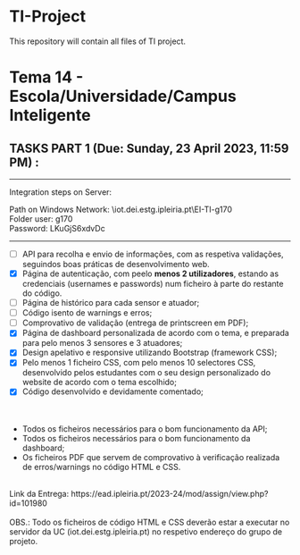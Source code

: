 # TI-Project

This repository will contain all files of TI project.

<h1> Tema 14 - Escola/Universidade/Campus Inteligente </h1>




<h2> TASKS PART 1 (Due: Sunday, 23 April 2023, 11:59 PM) : </h2>

-----------------------------------------------------------------

Integration steps on Server:

Path on Windows Network: \\iot.dei.estg.ipleiria.pt\EI-TI-g170 <br>
Folder user: g170	<br>
Password: LKuGjS6xdvDc	<br>

-----------------------------------------------------------------


- [ ] API para recolha e envio de informações, com as respetiva validações, seguindos boas práticas de desenvolvimento web. <br>
- [x] Página de autenticação, com peelo **menos 2 utilizadores**, estando as credenciais (usernames e passwords) num ficheiro à parte do restante do código.<br>
- [ ] Página de histórico para cada sensor e atuador;
- [ ] Código isento de warnings e erros;<br>
- [ ] Comprovativo de validação (entrega de printscreen em PDF);
- [x] Página de dashboard personalizada de acordo com o tema, e preparada para pelo menos 3 sensores e 3 atuadores;<br>
- [x] Design apelativo e responsive utilizando Bootstrap (framework CSS);<br>
- [x] Pelo menos 1 ficheiro CSS, com pelo menos 10 selectores CSS, desenvolvido pelos estudantes com o seu design personalizado do website de acordo com o tema escolhido;<br>
- [x] Código desenvolvido e devidamente comentado;<br>
<br><br>

-  Todos os ficheiros necessários para o bom funcionamento da API;<br>
-  Todos os ficheiros necessários para o bom funcionamento da dashboard;<br>
-  Os ficheiros PDF que servem de comprovativo à verificação realizada de erros/warnings no código HTML e CSS.<br>


<br> 
Link da Entrega: https://ead.ipleiria.pt/2023-24/mod/assign/view.php?id=101980
<br> 
<br> 
OBS.: Todo os ficheiros de código HTML e CSS deverão estar a executar no servidor da UC (iot.dei.estg.ipleiria.pt) no respetivo endereço do grupo de projeto. 
<br><br>
